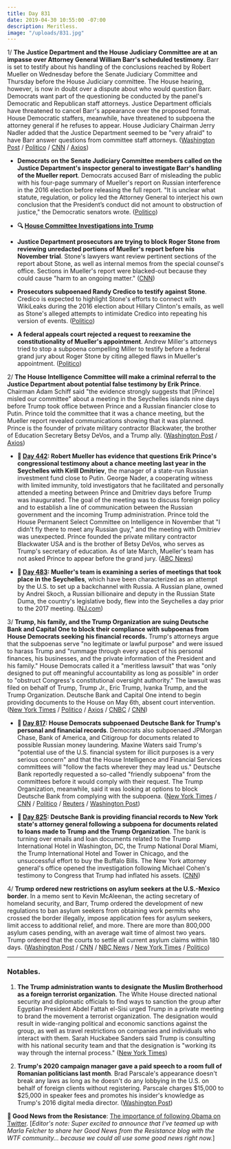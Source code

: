 ```yaml
---
title: Day 831
date: 2019-04-30 10:55:00 -07:00
description: Meritless.
image: "/uploads/831.jpg"
---
```


1/ **The Justice Department and the House Judiciary Committee are at an impasse over Attorney General William Barr's scheduled testimony**. Barr is set to testify about his handling of the conclusions reached by Robert Mueller on Wednesday before the Senate Judiciary Committee and Thursday before the House Judiciary committee. The House hearing, however, is now in doubt over a dispute about who would question Barr. Democrats want part of the questioning be conducted by the panel's Democratic and Republican staff attorneys. Justice Department officials have threatened to cancel Barr's appearance over the proposed format. House Democratic staffers, meanwhile, have threatened to subpoena the attorney general if he refuses to appear. House Judiciary Chairman Jerry Nadler added that the Justice Department seemed to be "very afraid" to have Barr answer questions from committee staff attorneys. ([Washington Post](https://www.washingtonpost.com/world/national-security/justice-dept-house-democrats-at-an-impasse-over-barrs-hearing-on-mueller-report/2019/04/29/f758e3f6-6ab6-11e9-8f44-e8d8bb1df986_story.html) / [Politico](https://www.politico.com/story/2019/04/29/house-democrats-barr-mueller-report-1292182) / [CNN](https://manage.siteleaf.com/sites/59695a700b88061e218224ce/collections/posts/new) / [Axios](https://www.axios.com/house-democrats-prepare-to-escalate-standoff-with-bill-barr-c5a520d4-b8a7-4d7d-ab6a-03574871cd8a.html))

* **Democrats on the Senate Judiciary Committee members called on the Justice Department's inspector general to investigate Barr's handling of the Mueller report**. Democrats accused Barr of misleading the public with his four-page summary of Mueller's report on Russian interference in the 2016 election before releasing the full report. "It is unclear what statute, regulation, or policy led the Attorney General to interject his own conclusion that the President’s conduct did not amount to obstruction of justice," the Democratic senators wrote. ([Politico](https://www.politico.com/story/2019/04/30/william-barr-investigation-mueller-1293214))

* **🔍 [House Committee Investigations into Trump](https://talk.whatthefuckjusthappenedtoday.com/t/house-committee-investigations-into-trump/4547?u=matt)**

* **Justice Department prosecutors are trying to block Roger Stone from reviewing unredacted portions of Mueller's report before his November trial**. Stone's lawyers want review pertinent sections of the report about Stone, as well as internal memos from the special counsel's office. Sections in Mueller's report were blacked-out because they could cause "harm to an ongoing matter." ([CNN](https://www.cnn.com/2019/04/30/politics/roger-stone-hearing/index.html))

* **Prosecutors subpoenaed Randy Credico to testify against Stone**. Credico is expected to highlight Stone's efforts to connect with WikiLeaks during the 2016 election about Hillary Clinton's emails, as well as Stone's alleged attempts to intimidate Credico into repeating his version of events. ([Politico](https://www.politico.com/story/2019/04/30/roger-stone-randy-credico-subpoena-1294231))

* **A federal appeals court rejected a request to reexamine the constitutionality of Mueller's appointment**. Andrew Miller's attorneys tried to stop a subpoena compelling Miller to testify before a federal grand jury about Roger Stone by citing alleged flaws in Mueller's appointment. ([Politico](https://www.politico.com/story/2019/04/29/robert-mueller-roger-stone-associate-court-ruling-1292498))

2/ **The House Intelligence Committee will make a criminal referral to the Justice Department about potential false testimony by Erik Prince**. Chairman Adam Schiff said "the evidence strongly suggests that \[Prince\] misled our committee" about a meeting in the Seychelles islands nine days before Trump took office between Prince and a Russian financier close to Putin. Prince told the committee that it was a chance meeting, but the Mueller report revealed communications showing that it was planned. Prince is the founder of private military contractor Blackwater, the brother of Education Secretary Betsy DeVos, and a Trump ally. ([Washington Post](https://www.washingtonpost.com/politics/schiff-says-house-will-make-a-criminal-referral-of-trump-ally-erik-prince-for-possible-perjury/2019/04/30/fca8a4de-6b49-11e9-a66d-a82d3f3d96d5_story.html) / [Axios](https://www.axios.com/erik-prince-schiff-criminal-referral-house-intelligence-committee-ea4141e0-9a8b-4759-9e96-caaaadf414d2.html))

* **📌 [Day 442](https://whatthefuckjusthappenedtoday.com/2018/04/06/day-442/#2-robert-mueller-has-evidence-that-q): Robert Mueller has evidence that questions Erik Prince's congressional testimony about a chance meeting last year in the Seychelles with Kirill Dmitriev**, the manager of a state-run Russian investment fund close to Putin. George Nader, a cooperating witness with limited immunity, told investigators that he facilitated and personally attended a meeting between Prince and Dmitriev days before Trump was inaugurated. The goal of the meeting was to discuss foreign policy and to establish a line of communication between the Russian government and the incoming Trump administration. Prince told the House Permanent Select Committee on Intelligence in November that "I didn't fly there to meet any Russian guy," and the meeting with Dmitriev was unexpected. Prince founded the private military contractor Blackwater USA and is the brother of Betsy DeVos, who serves as Trump's secretary of education. As of late March, Mueller's team has not asked Prince to appear before the grand jury. ([ABC News](http://abcnews.go.com/Politics/mueller-evidence-raising-questions-prince-testimony-meeting-russian/story?id=54277090))

* **📌 [Day 483](https://whatthefuckjusthappenedtoday.com/2018/05/17/day-483/): Mueller's team is examining a series of meetings that took place in the Seychelles**, which have been characterized as an attempt by the U.S. to set up a backchannel with Russia. A Russian plane, owned by Andrei Skoch, a Russian billionaire and deputy in the Russian State Duma, the country's legislative body, flew into the Seychelles a day prior to the 2017 meeting. ([NJ.com](http://www.nj.com/news/index.ssf/2018/05/new_details_emerge_on_russian_aircraft_in_seychell.html))

3/ **Trump, his family, and the Trump Organization are suing Deutsche Bank and Capital One to block their compliance with subpoenas from House Democrats seeking his financial records.** Trump's attorneys argue that the subpoenas serve "no legitimate or lawful purpose" and were issued to harass Trump and "rummage through every aspect of his personal finances, his businesses, and the private information of the President and his family." House Democrats called it a "meritless lawsuit" that was "only designed to put off meaningful accountability as long as possible" in order to "obstruct Congress's constitutional oversight authority." The lawsuit was filed on behalf of Trump, Trump Jr., Eric Trump, Ivanka Trump, and the Trump Organization. Deutsche Bank and Capital One intend to begin providing documents to the House on May 6th, absent court intervention. ([New York Times](https://www.nytimes.com/2019/04/29/us/politics/trump-lawsuit-deutsche-bank.html) / [Politico](https://www.politico.com/story/2019/04/29/trump-sues-deutsche-bank-capitol-one-1292575) / [Axios](https://www.axios.com/trump-suing-deutsche-bank-over-congress-subpoena-b43659ce-dead-4a73-9e2f-9e7a7d34eb8a.html) / [CNBC](https://www.cnbc.com/2019/04/30/donald-trump-files-lawsuit-against-deutsche-bank-and-capital-one.html) / [CNN](https://www.cnn.com/2019/04/29/politics/trump-lawsuit-capital-one/index.html))

* **📌 [Day 817](https://whatthefuckjusthappenedtoday.com/2019/04/16/day-817/#1-house-democrats-subpoenaed-deutsch): House Democrats subpoenaed Deutsche Bank for Trump's personal and financial records**. Democrats also subpoenaed JPMorgan Chase, Bank of America, and Citigroup for documents related to possible Russian money laundering. Maxine Waters said Trump's "potential use of the U.S. financial system for illicit purposes is a very serious concern" and that the House Intelligence and Financial Services committees will "follow the facts wherever they may lead us." Deutsche Bank reportedly requested a so-called "friendly subpoena" from the committees before it would comply with their request. The Trump Organization, meanwhile, said it was looking at options to block Deutsche Bank from complying with the subpoena. ([New York Times](https://www.nytimes.com/2019/04/15/business/deutsche-bank-trump-finances-congress.html) / [CNN](https://www.cnn.com/2019/04/15/politics/deutsche-bank-subpoena/index.html) / [Politico](https://www.politico.com/story/2019/04/15/democrats-subpoena-deutsche-bank-1277199) / [Reuters](https://www.reuters.com/article/us-usa-trump-russia-banks-idUSKCN1RR2FW) / [Washington Post](https://www.washingtonpost.com/world/national-security/house-democrats-subpoena-deutsche-bank-other-financial-institutions-tied-to-trump/2019/04/15/00d0042e-5fee-11e9-9ff2-abc984dc9eec_story.html))

* **📌 [Day 825](https://whatthefuckjusthappenedtoday.com/2019/04/24/day-825/): Deutsche Bank is providing financial records to New York state's attorney general following a subpoena for documents related to loans made to Trump and the Trump Organization**. The bank is turning over emails and loan documents related to the Trump International Hotel in Washington, DC, the Trump National Doral Miami, the Trump International Hotel and Tower in Chicago, and the unsuccessful effort to buy the Buffalo Bills. The New York attorney general's office opened the investigation following Michael Cohen's testimony to Congress that Trump had inflated his assets. ([CNN](https://www-m.cnn.com/2019/04/24/politics/deutsche-bank-trump-records/index.html))

4/ **Trump ordered new restrictions on asylum seekers at the U.S.-Mexico border**. In a memo sent to Kevin McAleenan, the acting secretary of homeland security, and Barr, Trump ordered the development of new regulations to ban asylum seekers from obtaining work permits who crossed the border illegally, impose application fees for asylum seekers, limit access to additional relief, and more. There are more than 800,000 asylum cases pending, with an average wait time of almost two years. Trump ordered that the courts to settle all current asylum claims within 180 days. ([Washington Post](https://www.washingtonpost.com/politics/trump-issues-memo-calling-for-changes-to-handling-of-asylum-cases/2019/04/29/df41b5f2-6adb-11e9-be3a-33217240a539_story.html?noredirect=on) / [CNN](https://www.cnn.com/2019/04/29/politics/trump-asylum-changes/index.html) / [NBC News](https://www.nbcnews.com/politics/immigration/asylum-seekers-would-have-pay-fee-under-changes-proposed-trump-n999926) / [New York Times](https://www.nytimes.com/2019/04/29/us/politics/trump-asylum.html) / [Politico](https://www.politico.com/story/2019/04/29/troops-mexico-border-pentagon-1292502))

---

### Notables.

1. **The Trump administration wants to designate the Muslim Brotherhood as a foreign terrorist organization**. The White House directed national security and diplomatic officials to find ways to sanction the group after Egyptian President Abdel Fattah el-Sisi urged Trump in a private meeting to brand the movement a terrorist organization. The designation would result in wide-ranging political and economic sanctions against the group, as well as travel restrictions on companies and individuals who interact with them. Sarah Huckabee Sanders said Trump is consulting with his national security team and that the designation is "working its way through the internal process." ([New York Times](https://www.nytimes.com/2019/04/30/us/politics/trump-muslim-brotherhood.html))

2. **Trump's 2020 campaign manager gave a paid speech to a room full of Romanian politicians last month**. Brad Parscale's appearance doesn't break any laws as long as he doesn't do any lobbying in the U.S. on behalf of foreign clients without registering. Parscale charges $15,000 to $25,000 in speaker fees and promotes his insider's knowledge as Trump's 2016 digital media director. ([Washington Post](https://www.washingtonpost.com/world/europe/what-was-trump-campaign-manager-brad-parscale-doing-in-romania/2019/04/29/33072280-5628-11e9-aa83-504f086bf5d6_story.html))

**🎉 Good News from the Resistance**: [The importance of following Obama on Twitter](https://talk.whatthefuckjusthappenedtoday.com/t/the-importance-of-following-obama-on-twitter/4642?u=matt). \[*Editor's note: Super excited to announce that I’ve teamed up with Marla Felcher to share her Good News from the Resistance blog with the WTF community... because we could all use some good news right now.*\]